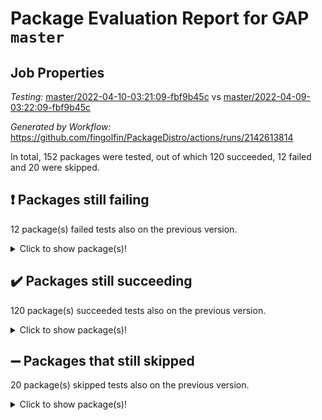 # Package Evaluation Report for GAP `master`

## Job Properties

*Testing:* [master/2022-04-10-03:21:09-fbf9b45c](https://github.com/fingolfin/PackageDistro/blob/data/reports/master/2022-04-10-03:21:09-fbf9b45c) vs [master/2022-04-09-03:22:09-fbf9b45c](https://github.com/fingolfin/PackageDistro/blob/data/reports/master/2022-04-09-03:22:09-fbf9b45c)

*Generated by Workflow:* https://github.com/fingolfin/PackageDistro/actions/runs/2142613814

In total, 152 packages were tested, out of which 120 succeeded, 12 failed and 20 were skipped.

## :exclamation: Packages still failing

12 package(s) failed tests also on the previous version.<details> <summary>Click to show package(s)!</summary>

- fining 1.4.1 [(failure)](https://github.com/fingolfin/PackageDistro/runs/5958696274?check_suite_focus=true)<br>
- francy 1.2.4 [(failure)](https://github.com/fingolfin/PackageDistro/runs/5958696409?check_suite_focus=true)<br>
- hap 1.38 [(failure)](https://github.com/fingolfin/PackageDistro/runs/5958696761?check_suite_focus=true)<br>
- normalizinterface 1.3.2 [(failure)](https://github.com/fingolfin/PackageDistro/runs/5958697332?check_suite_focus=true)<br>
- packagemanager 1.2 [(failure)](https://github.com/fingolfin/PackageDistro/runs/5958697380?check_suite_focus=true)<br>
- rcwa 4.6.4 [(failure)](https://github.com/fingolfin/PackageDistro/runs/5958697527?check_suite_focus=true)<br>
- recog 1.3.2 [(failure)](https://github.com/fingolfin/PackageDistro/runs/5958697551?check_suite_focus=true)<br>
- semigroups 4.0.0 [(failure)](https://github.com/fingolfin/PackageDistro/runs/5958697619?check_suite_focus=true)<br>
- transgrp 3.6.1 [(failure)](https://github.com/fingolfin/PackageDistro/runs/5958697971?check_suite_focus=true)<br>
- unitlib 4.0.0 [(failure)](https://github.com/fingolfin/PackageDistro/runs/5958698072?check_suite_focus=true)<br>
- wedderga 4.10.1 [(failure)](https://github.com/fingolfin/PackageDistro/runs/5958698232?check_suite_focus=true)<br>
- yangbaxter 0.9.0 [(failure)](https://github.com/fingolfin/PackageDistro/runs/5958698349?check_suite_focus=true)<br>
</details>

## :heavy_check_mark: Packages still succeeding

120 package(s) succeeded tests also on the previous version.<details> <summary>Click to show package(s)!</summary>

- ace 5.4 [(success)](https://github.com/fingolfin/PackageDistro/runs/5958695599?check_suite_focus=true)<br>
- aclib 1.3.2 [(success)](https://github.com/fingolfin/PackageDistro/runs/5958695616?check_suite_focus=true)<br>
- agt 0.2 [(success)](https://github.com/fingolfin/PackageDistro/runs/5958695626?check_suite_focus=true)<br>
- alnuth 3.2.1 [(success)](https://github.com/fingolfin/PackageDistro/runs/5958695637?check_suite_focus=true)<br>
- anupq 3.2.6 [(success)](https://github.com/fingolfin/PackageDistro/runs/5958695647?check_suite_focus=true)<br>
- atlasrep 2.1.2 [(success)](https://github.com/fingolfin/PackageDistro/runs/5958695658?check_suite_focus=true)<br>
- autodoc 2022.03.10 [(success)](https://github.com/fingolfin/PackageDistro/runs/5958695676?check_suite_focus=true)<br>
- automata 1.15 [(success)](https://github.com/fingolfin/PackageDistro/runs/5958695694?check_suite_focus=true)<br>
- automgrp 1.3.2 [(success)](https://github.com/fingolfin/PackageDistro/runs/5958695711?check_suite_focus=true)<br>
- autpgrp 1.10.2 [(success)](https://github.com/fingolfin/PackageDistro/runs/5958695726?check_suite_focus=true)<br>
- cap 2022.04-01 [(success)](https://github.com/fingolfin/PackageDistro/runs/5958695732?check_suite_focus=true)<br>
- caratinterface 2.3.3 [(success)](https://github.com/fingolfin/PackageDistro/runs/5958695740?check_suite_focus=true)<br>
- cddinterface 2020.06.24 [(success)](https://github.com/fingolfin/PackageDistro/runs/5958695759?check_suite_focus=true)<br>
- circle 1.6.4 [(success)](https://github.com/fingolfin/PackageDistro/runs/5958695767?check_suite_focus=true)<br>
- cohomolo 1.6.10 [(success)](https://github.com/fingolfin/PackageDistro/runs/5958695784?check_suite_focus=true)<br>
- congruence 1.2.3 [(success)](https://github.com/fingolfin/PackageDistro/runs/5958695801?check_suite_focus=true)<br>
- corelg 1.56 [(success)](https://github.com/fingolfin/PackageDistro/runs/5958695821?check_suite_focus=true)<br>
- crime 1.6 [(success)](https://github.com/fingolfin/PackageDistro/runs/5958695840?check_suite_focus=true)<br>
- crisp 1.4.5 [(success)](https://github.com/fingolfin/PackageDistro/runs/5958695860?check_suite_focus=true)<br>
- crypting 0.10 [(success)](https://github.com/fingolfin/PackageDistro/runs/5958695887?check_suite_focus=true)<br>
- cryst 4.1.24 [(success)](https://github.com/fingolfin/PackageDistro/runs/5958695914?check_suite_focus=true)<br>
- crystcat 1.1.9 [(success)](https://github.com/fingolfin/PackageDistro/runs/5958695931?check_suite_focus=true)<br>
- ctbllib 1.3.3 [(success)](https://github.com/fingolfin/PackageDistro/runs/5958695972?check_suite_focus=true)<br>
- cubefree 1.19 [(success)](https://github.com/fingolfin/PackageDistro/runs/5958695985?check_suite_focus=true)<br>
- curlinterface 2.2.2 [(success)](https://github.com/fingolfin/PackageDistro/runs/5958695993?check_suite_focus=true)<br>
- cvec 2.7.5 [(success)](https://github.com/fingolfin/PackageDistro/runs/5958696007?check_suite_focus=true)<br>
- datastructures 0.2.7 [(success)](https://github.com/fingolfin/PackageDistro/runs/5958696056?check_suite_focus=true)<br>
- deepthought 1.0.5 [(success)](https://github.com/fingolfin/PackageDistro/runs/5958696092?check_suite_focus=true)<br>
- design 1.7 [(success)](https://github.com/fingolfin/PackageDistro/runs/5958696104?check_suite_focus=true)<br>
- difsets 2.3.1 [(success)](https://github.com/fingolfin/PackageDistro/runs/5958696118?check_suite_focus=true)<br>
- digraphs 1.5.2 [(success)](https://github.com/fingolfin/PackageDistro/runs/5958696139?check_suite_focus=true)<br>
- edim 1.3.5 [(success)](https://github.com/fingolfin/PackageDistro/runs/5958696170?check_suite_focus=true)<br>
- example 4.3.0 [(success)](https://github.com/fingolfin/PackageDistro/runs/5958696196?check_suite_focus=true)<br>
- factint 1.6.3 [(success)](https://github.com/fingolfin/PackageDistro/runs/5958696213?check_suite_focus=true)<br>
- ferret 1.0.7 [(success)](https://github.com/fingolfin/PackageDistro/runs/5958696234?check_suite_focus=true)<br>
- fga 1.4.0 [(success)](https://github.com/fingolfin/PackageDistro/runs/5958696251?check_suite_focus=true)<br>
- float 1.0.3 [(success)](https://github.com/fingolfin/PackageDistro/runs/5958696295?check_suite_focus=true)<br>
- format 1.4.3 [(success)](https://github.com/fingolfin/PackageDistro/runs/5958696314?check_suite_focus=true)<br>
- forms 1.2.7 [(success)](https://github.com/fingolfin/PackageDistro/runs/5958696343?check_suite_focus=true)<br>
- fplsa 1.2.5 [(success)](https://github.com/fingolfin/PackageDistro/runs/5958696368?check_suite_focus=true)<br>
- fr 2.4.8 [(success)](https://github.com/fingolfin/PackageDistro/runs/5958696391?check_suite_focus=true)<br>
- fwtree 1.3 [(success)](https://github.com/fingolfin/PackageDistro/runs/5958696425?check_suite_focus=true)<br>
- gbnp 1.0.5 [(success)](https://github.com/fingolfin/PackageDistro/runs/5958696450?check_suite_focus=true)<br>
- generalizedmorphismsforcap 2022.03-03 [(success)](https://github.com/fingolfin/PackageDistro/runs/5958696471?check_suite_focus=true)<br>
- genss 1.6.6 [(success)](https://github.com/fingolfin/PackageDistro/runs/5958696487?check_suite_focus=true)<br>
- gradedringforhomalg 2022.03-01 [(success)](https://github.com/fingolfin/PackageDistro/runs/5958696516?check_suite_focus=true)<br>
- grape 4.8.5 [(success)](https://github.com/fingolfin/PackageDistro/runs/5958696590?check_suite_focus=true)<br>
- groupoids 1.69 [(success)](https://github.com/fingolfin/PackageDistro/runs/5958696657?check_suite_focus=true)<br>
- grpconst 2.6.2 [(success)](https://github.com/fingolfin/PackageDistro/runs/5958696685?check_suite_focus=true)<br>
- guarana 0.96.3 [(success)](https://github.com/fingolfin/PackageDistro/runs/5958696701?check_suite_focus=true)<br>
- guava 3.15 [(success)](https://github.com/fingolfin/PackageDistro/runs/5958696742?check_suite_focus=true)<br>
- hapcryst 0.1.14 [(success)](https://github.com/fingolfin/PackageDistro/runs/5958696784?check_suite_focus=true)<br>
- hecke 1.5.3 [(success)](https://github.com/fingolfin/PackageDistro/runs/5958696821?check_suite_focus=true)<br>
- help 3.5 [(success)](https://github.com/fingolfin/PackageDistro/runs/5958696838?check_suite_focus=true)<br>
- idrel 2.43 [(success)](https://github.com/fingolfin/PackageDistro/runs/5958696869?check_suite_focus=true)<br>
- images 1.3.1 [(success)](https://github.com/fingolfin/PackageDistro/runs/5958696901?check_suite_focus=true)<br>
- intpic 0.2.4 [(success)](https://github.com/fingolfin/PackageDistro/runs/5958696922?check_suite_focus=true)<br>
- io 4.7.2 [(success)](https://github.com/fingolfin/PackageDistro/runs/5958696942?check_suite_focus=true)<br>
- irredsol 1.4.3 [(success)](https://github.com/fingolfin/PackageDistro/runs/5958696964?check_suite_focus=true)<br>
- json 2.1.0 [(success)](https://github.com/fingolfin/PackageDistro/runs/5958696983?check_suite_focus=true)<br>
- jupyterkernel 1.4.1 [(success)](https://github.com/fingolfin/PackageDistro/runs/5958697009?check_suite_focus=true)<br>
- jupyterviz 1.5.1 [(success)](https://github.com/fingolfin/PackageDistro/runs/5958697032?check_suite_focus=true)<br>
- kan 1.34 [(success)](https://github.com/fingolfin/PackageDistro/runs/5958697054?check_suite_focus=true)<br>
- kbmag 1.5.9 [(success)](https://github.com/fingolfin/PackageDistro/runs/5958697076?check_suite_focus=true)<br>
- laguna 3.9.4 [(success)](https://github.com/fingolfin/PackageDistro/runs/5958697099?check_suite_focus=true)<br>
- liealgdb 2.2.1 [(success)](https://github.com/fingolfin/PackageDistro/runs/5958697123?check_suite_focus=true)<br>
- liepring 1.9.2 [(success)](https://github.com/fingolfin/PackageDistro/runs/5958697141?check_suite_focus=true)<br>
- liering 2.4.2 [(success)](https://github.com/fingolfin/PackageDistro/runs/5958697158?check_suite_focus=true)<br>
- linearalgebraforcap 2022.04-01 [(success)](https://github.com/fingolfin/PackageDistro/runs/5958697170?check_suite_focus=true)<br>
- loops 3.4.1 [(success)](https://github.com/fingolfin/PackageDistro/runs/5958697180?check_suite_focus=true)<br>
- lpres 1.0.3 [(success)](https://github.com/fingolfin/PackageDistro/runs/5958697197?check_suite_focus=true)<br>
- majoranaalgebras 1.4 [(success)](https://github.com/fingolfin/PackageDistro/runs/5958697211?check_suite_focus=true)<br>
- mapclass 1.4.5 [(success)](https://github.com/fingolfin/PackageDistro/runs/5958697230?check_suite_focus=true)<br>
- matgrp 0.64 [(success)](https://github.com/fingolfin/PackageDistro/runs/5958697241?check_suite_focus=true)<br>
- modisom 2.5.1 [(success)](https://github.com/fingolfin/PackageDistro/runs/5958697259?check_suite_focus=true)<br>
- modulepresentationsforcap 2022.03-02 [(success)](https://github.com/fingolfin/PackageDistro/runs/5958697274?check_suite_focus=true)<br>
- monoidalcategories 2022.03-02 [(success)](https://github.com/fingolfin/PackageDistro/runs/5958697287?check_suite_focus=true)<br>
- nconvex 2020.11-04 [(success)](https://github.com/fingolfin/PackageDistro/runs/5958697303?check_suite_focus=true)<br>
- nilmat 1.4.1 [(success)](https://github.com/fingolfin/PackageDistro/runs/5958697314?check_suite_focus=true)<br>
- nock 1.5 [(success)](https://github.com/fingolfin/PackageDistro/runs/5958697323?check_suite_focus=true)<br>
- nq 2.5.8 [(success)](https://github.com/fingolfin/PackageDistro/runs/5958697338?check_suite_focus=true)<br>
- numericalsgps 1.3.0 [(success)](https://github.com/fingolfin/PackageDistro/runs/5958697347?check_suite_focus=true)<br>
- openmath 11.5.0 [(success)](https://github.com/fingolfin/PackageDistro/runs/5958697354?check_suite_focus=true)<br>
- orb 4.8.4 [(success)](https://github.com/fingolfin/PackageDistro/runs/5958697364?check_suite_focus=true)<br>
- patternclass 2.4.2 [(success)](https://github.com/fingolfin/PackageDistro/runs/5958697396?check_suite_focus=true)<br>
- permut 2.0.4 [(success)](https://github.com/fingolfin/PackageDistro/runs/5958697406?check_suite_focus=true)<br>
- polenta 1.3.10 [(success)](https://github.com/fingolfin/PackageDistro/runs/5958697423?check_suite_focus=true)<br>
- polymaking 0.8.6 [(success)](https://github.com/fingolfin/PackageDistro/runs/5958697440?check_suite_focus=true)<br>
- primgrp 3.4.1 [(success)](https://github.com/fingolfin/PackageDistro/runs/5958697460?check_suite_focus=true)<br>
- profiling 2.5.0 [(success)](https://github.com/fingolfin/PackageDistro/runs/5958697470?check_suite_focus=true)<br>
- qpa 1.33 [(success)](https://github.com/fingolfin/PackageDistro/runs/5958697483?check_suite_focus=true)<br>
- quagroup 1.8.3 [(success)](https://github.com/fingolfin/PackageDistro/runs/5958697496?check_suite_focus=true)<br>
- radiroot 2.9 [(success)](https://github.com/fingolfin/PackageDistro/runs/5958697517?check_suite_focus=true)<br>
- rds 1.8 [(success)](https://github.com/fingolfin/PackageDistro/runs/5958697539?check_suite_focus=true)<br>
- repndecomp 1.2.1 [(success)](https://github.com/fingolfin/PackageDistro/runs/5958697565?check_suite_focus=true)<br>
- repsn 3.1.0 [(success)](https://github.com/fingolfin/PackageDistro/runs/5958697575?check_suite_focus=true)<br>
- resclasses 4.7.2 [(success)](https://github.com/fingolfin/PackageDistro/runs/5958697589?check_suite_focus=true)<br>
- scscp 2.3.1 [(success)](https://github.com/fingolfin/PackageDistro/runs/5958697608?check_suite_focus=true)<br>
- sglppow 2.2 [(success)](https://github.com/fingolfin/PackageDistro/runs/5958697635?check_suite_focus=true)<br>
- sgpviz 0.999.5 [(success)](https://github.com/fingolfin/PackageDistro/runs/5958697647?check_suite_focus=true)<br>
- simpcomp 2.1.14 [(success)](https://github.com/fingolfin/PackageDistro/runs/5958697667?check_suite_focus=true)<br>
- singular 2020.12.18 [(success)](https://github.com/fingolfin/PackageDistro/runs/5958697694?check_suite_focus=true)<br>
- sla 1.5.3 [(success)](https://github.com/fingolfin/PackageDistro/runs/5958697719?check_suite_focus=true)<br>
- smallgrp 1.5 [(success)](https://github.com/fingolfin/PackageDistro/runs/5958697748?check_suite_focus=true)<br>
- smallsemi 0.6.13 [(success)](https://github.com/fingolfin/PackageDistro/runs/5958697774?check_suite_focus=true)<br>
- sonata 2.9.3 [(success)](https://github.com/fingolfin/PackageDistro/runs/5958697797?check_suite_focus=true)<br>
- sophus 1.25 [(success)](https://github.com/fingolfin/PackageDistro/runs/5958697843?check_suite_focus=true)<br>
- spinsym 1.5.2 [(success)](https://github.com/fingolfin/PackageDistro/runs/5958697870?check_suite_focus=true)<br>
- symbcompcc 1.3.2 [(success)](https://github.com/fingolfin/PackageDistro/runs/5958697890?check_suite_focus=true)<br>
- thelma 1.3 [(success)](https://github.com/fingolfin/PackageDistro/runs/5958697915?check_suite_focus=true)<br>
- tomlib 1.2.9 [(success)](https://github.com/fingolfin/PackageDistro/runs/5958697933?check_suite_focus=true)<br>
- toric 1.9.5 [(success)](https://github.com/fingolfin/PackageDistro/runs/5958697951?check_suite_focus=true)<br>
- ugaly 4.0.2 [(success)](https://github.com/fingolfin/PackageDistro/runs/5958697998?check_suite_focus=true)<br>
- unipot 1.5 [(success)](https://github.com/fingolfin/PackageDistro/runs/5958698032?check_suite_focus=true)<br>
- utils 0.72 [(success)](https://github.com/fingolfin/PackageDistro/runs/5958698124?check_suite_focus=true)<br>
- uuid 0.7 [(success)](https://github.com/fingolfin/PackageDistro/runs/5958698161?check_suite_focus=true)<br>
- walrus 0.9991 [(success)](https://github.com/fingolfin/PackageDistro/runs/5958698197?check_suite_focus=true)<br>
- xmod 2.86 [(success)](https://github.com/fingolfin/PackageDistro/runs/5958698268?check_suite_focus=true)<br>
- xmodalg 1.18 [(success)](https://github.com/fingolfin/PackageDistro/runs/5958698312?check_suite_focus=true)<br>
- zeromqinterface 0.13 [(success)](https://github.com/fingolfin/PackageDistro/runs/5958698382?check_suite_focus=true)<br>
</details>

## :heavy_minus_sign: Packages that still skipped

20 package(s) skipped tests also on the previous version.<details> <summary>Click to show package(s)!</summary>

- 4ti2interface 2022.03-01 [(skipped)](https://github.com/fingolfin/PackageDistro/runs/5958674196?check_suite_focus=true)<br>
- browse 1.8.14 [(skipped)](https://github.com/fingolfin/PackageDistro/runs/5958674196?check_suite_focus=true)<br>
- examplesforhomalg 2022.03-01 [(skipped)](https://github.com/fingolfin/PackageDistro/runs/5958674196?check_suite_focus=true)<br>
- gapdoc 1.6.5 [(skipped)](https://github.com/fingolfin/PackageDistro/runs/5958674196?check_suite_focus=true)<br>
- gauss 2022.03-01 [(skipped)](https://github.com/fingolfin/PackageDistro/runs/5958674196?check_suite_focus=true)<br>
- gaussforhomalg 2022.03-01 [(skipped)](https://github.com/fingolfin/PackageDistro/runs/5958674196?check_suite_focus=true)<br>
- gradedmodules 2022.03-01 [(skipped)](https://github.com/fingolfin/PackageDistro/runs/5958674196?check_suite_focus=true)<br>
- homalg 2022.03-01 [(skipped)](https://github.com/fingolfin/PackageDistro/runs/5958674196?check_suite_focus=true)<br>
- homalgtocas 2022.03-01 [(skipped)](https://github.com/fingolfin/PackageDistro/runs/5958674196?check_suite_focus=true)<br>
- io_forhomalg 2022.03-01 [(skipped)](https://github.com/fingolfin/PackageDistro/runs/5958674196?check_suite_focus=true)<br>
- itc 1.5.1 [(skipped)](https://github.com/fingolfin/PackageDistro/runs/5958674196?check_suite_focus=true)<br>
- localizeringforhomalg 2022.03-01 [(skipped)](https://github.com/fingolfin/PackageDistro/runs/5958674196?check_suite_focus=true)<br>
- matricesforhomalg 2022.03-02 [(skipped)](https://github.com/fingolfin/PackageDistro/runs/5958674196?check_suite_focus=true)<br>
- modules 2022.03-01 [(skipped)](https://github.com/fingolfin/PackageDistro/runs/5958674196?check_suite_focus=true)<br>
- polycyclic 2.16 [(skipped)](https://github.com/fingolfin/PackageDistro/runs/5958674196?check_suite_focus=true)<br>
- ringsforhomalg 2022.03-01 [(skipped)](https://github.com/fingolfin/PackageDistro/runs/5958674196?check_suite_focus=true)<br>
- sco 2022.03-01 [(skipped)](https://github.com/fingolfin/PackageDistro/runs/5958674196?check_suite_focus=true)<br>
- toolsforhomalg 2022.04-01 [(skipped)](https://github.com/fingolfin/PackageDistro/runs/5958674196?check_suite_focus=true)<br>
- toricvarieties 2022.03.23 [(skipped)](https://github.com/fingolfin/PackageDistro/runs/5958674196?check_suite_focus=true)<br>
- xgap 4.31 [(skipped)](https://github.com/fingolfin/PackageDistro/runs/5958674196?check_suite_focus=true)<br>
</details>

